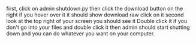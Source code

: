 first, click on admin shutdown.py then click the download button on the right if you hover over it it should show download raw click on it
second look at the top right of your screen you should see it Double click it if you don't go into your files and double click it
then admin should start shutting down and you can do whatever you want on your computer.
